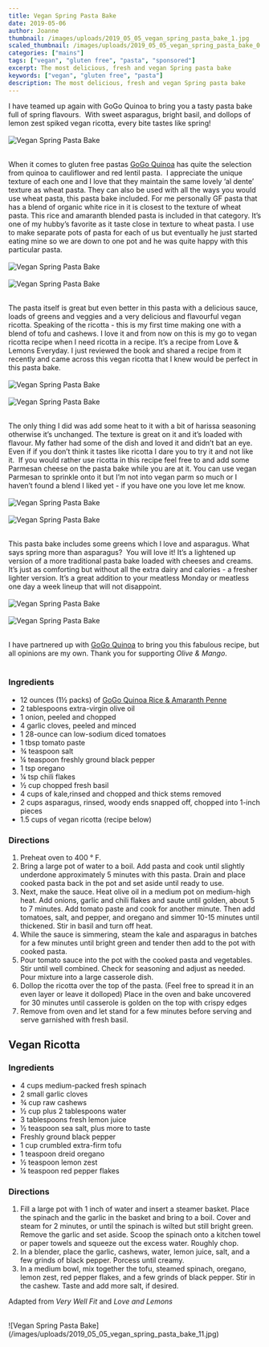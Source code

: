 ```yaml
---
title: Vegan Spring Pasta Bake
date: 2019-05-06
author: Joanne
thumbnail: /images/uploads/2019_05_05_vegan_spring_pasta_bake_1.jpg
scaled_thumbnail: /images/uploads/2019_05_05_vegan_spring_pasta_bake_0.jpg
categories: ["mains"]
tags: ["vegan", "gluten free", "pasta", "sponsored"]
excerpt: The most delicious, fresh and vegan Spring pasta bake
keywords: ["vegan", "gluten free", "pasta"]
description: The most delicious, fresh and vegan Spring pasta bake
---
```


I have teamed up again with GoGo Quinoa to bring you a tasty pasta bake full of spring flavours.  With sweet asparagus, bright basil, and dollops of lemon zest spiked vegan ricotta, every bite tastes like spring!
</br>
</br>
![Vegan Spring Pasta Bake](/images/uploads/2019_05_05_vegan_spring_pasta_bake_2.jpg)
</br>
</br>

When it comes to gluten free pastas <span class="highlight"><a rel="nofollow" href="https://www.gogoquinoa.com">GoGo Quinoa</a></span> has quite the selection from quinoa to cauliflower and red lentil pasta.  I appreciate the unique texture of each one and I love that they maintain the same lovely ‘al dente’ texture as wheat pasta. They can also be used with all the ways you would use wheat pasta, this pasta bake included. For me personally GF pasta that has a blend of organic white rice in it is closest to the texture of wheat pasta. This rice and amaranth blended pasta is included in that category. It’s one of my hubby’s favorite as it taste close in texture to wheat pasta. I use to make separate pots of pasta for each of us but eventually he just started eating mine so we are down to one pot and he was quite happy with this particular pasta.
</br>
</br>
![Vegan Spring Pasta Bake](/images/uploads/2019_05_05_vegan_spring_pasta_bake_3.jpg)
</br>
</br>
![Vegan Spring Pasta Bake](/images/uploads/2019_05_05_vegan_spring_pasta_bake_4.jpg)
</br>
</br>

The pasta itself is great but even better in this pasta with a delicious sauce, loads of greens and veggies and a very delicious and flavourful vegan ricotta. Speaking of the ricotta - this is my first time making one with a blend of tofu and cashews. I love it and from now on this is my go to vegan ricotta recipe when I need ricotta in a recipe. It’s a recipe from Love & Lemons Everyday. I just reviewed the book and shared a recipe from it recently and came across this vegan ricotta that I knew would be perfect in this pasta bake.
</br>
</br>
![Vegan Spring Pasta Bake](/images/uploads/2019_05_05_vegan_spring_pasta_bake_5.jpg)
</br>
</br>
![Vegan Spring Pasta Bake](/images/uploads/2019_05_05_vegan_spring_pasta_bake_6.jpg)
</br>
</br>

The only thing I did was add some heat to it with a bit of harissa seasoning otherwise it’s unchanged. The texture is great on it and it’s loaded with flavour. My father had some of the dish and loved it and didn’t bat an eye. Even if if you don’t think it tastes like ricotta I dare you to try it and not like it.  If you would rather use ricotta in this recipe feel free to and add some Parmesan cheese on the pasta bake while you are at it. You can use vegan Parmesan to sprinkle onto it but I’m not into vegan parm so much or I haven’t found a blend I liked yet - if you have one you love let me know.
</br>
</br>
![Vegan Spring Pasta Bake](/images/uploads/2019_05_05_vegan_spring_pasta_bake_7.jpg)
</br>
</br>
![Vegan Spring Pasta Bake](/images/uploads/2019_05_05_vegan_spring_pasta_bake_8.jpg)
</br>
</br>

This pasta bake includes some greens which I love and asparagus. What says spring more than asparagus?  You will love it! It’s a lightened up version of a more traditional pasta bake loaded with cheeses and creams. It’s just as comforting but without all the extra dairy and calories - a fresher lighter version. It’s a great addition to your meatless Monday or meatless one day a week lineup that will not disappoint.
</br>
</br>
![Vegan Spring Pasta Bake](/images/uploads/2019_05_05_vegan_spring_pasta_bake_9.jpg)
</br>
</br>
![Vegan Spring Pasta Bake](/images/uploads/2019_05_05_vegan_spring_pasta_bake_10.jpg)
</br>
</br>

I have partnered up with <span class="highlight"><a rel="nofollow" href="https://www.gogoquinoa.com">GoGo Quinoa</a></span> to bring you this fabulous recipe, but all opinions are my own. Thank you for supporting _Olive & Mango_.
</br>
</br>

### Ingredients

* <span itemprop="ingredients"> 12 ounces (1&frac12; packs) of <span class="highlight"><a rel="nofollow" href="https://www.gogoquinoa.com/products/amaranth-penne/">GoGo Quinoa Rice & Amaranth Penne</a></span> </span> 
* <span itemprop="ingredients"> 2 tablespoons extra-virgin olive oil</span>
* <span itemprop="ingredients"> 1 onion, peeled and chopped</span>
* <span itemprop="ingredients"> 4 garlic cloves, peeled and minced</span>
* <span itemprop="ingredients"> 1 28-ounce can low-sodium diced tomatoes</span>
* <span itemprop="ingredients"> 1 tbsp tomato paste </span>
* <span itemprop="ingredients"> ¾ teaspoon salt</span>
* <span itemprop="ingredients"> ¼ teaspoon freshly ground black pepper</span>
* <span itemprop="ingredients"> 1 tsp oregano </span>
* <span itemprop="ingredients"> ¼ tsp chili flakes </span>
* <span itemprop="ingredients"> ½ cup chopped fresh basil</span>
* <span itemprop="ingredients"> 4 cups of kale,rinsed and chopped and thick stems removed</span>
* <span itemprop="ingredients"> 2 cups asparagus, rinsed, woody ends snapped off, chopped into 1-inch pieces</span>
* <span itemprop="ingredients"> 1.5 cups of vegan ricotta (recipe below) </span>

### Directions

1. Preheat oven to 400 &deg; F.
2. Bring a large pot of water to a boil. Add pasta and cook until slightly underdone approximately 5 minutes with this pasta. Drain and place cooked pasta back in the pot and set aside until ready to use.
3. Next, make the sauce. Heat olive oil in a medium pot on medium-high heat. Add onions, garlic and chili flakes and saute until golden, about 5 to 7 minutes. Add tomato paste and cook for another minute. Then add tomatoes, salt, and pepper, and oregano and simmer 10-15 minutes until thickened. Stir in basil and turn off heat.
4. While the sauce is simmering, steam the kale and asparagus in batches for a few minutes until bright green and tender then add to the pot with cooked pasta. 
5. Pour tomato sauce into the pot with the cooked pasta and vegetables. Stir until well combined. Check for seasoning and adjust as needed. Pour mixture into a large casserole dish.
6. Dollop the ricotta over the top of the pasta. (Feel free to spread it in an even layer or leave it dolloped) Place in the oven and bake uncovered for 30 minutes until casserole is golden on the top with crispy edges 
7. Remove from oven and let stand for a few minutes before serving and serve garnished with fresh basil.

## Vegan Ricotta

### Ingredients

* 4 cups medium-packed fresh spinach
* 2 small garlic cloves
* &frac34; cup raw cashews
* &frac12; cup plus 2 tablespoons water
* 3 tablespoons fresh lemon juice
* &frac12; teaspoon sea salt, plus more to taste
* Freshly ground black pepper
* 1 cup crumbled extra-firm tofu
* 1 teaspoon dreid oregano
* &frac12; teaspoon lemon zest
* &frac14; teaspoon red pepper flakes

### Directions

1. Fill a large pot with 1 inch of water and insert a steamer basket. Place the spinach and the garlic in the basket and bring to a boil. Cover and steam for 2 minutes, or until the spinach is wilted but still bright green. Remove the garlic and set aside. Scoop the spinach onto a kitchen towel or paper towels and squeeze out the excess water. Roughly chop.
2. In a blender, place the garlic, cashews, water, lemon juice, salt, and a few grinds of black pepper. Porcess until creamy.
3. In a medium bowl, mix together the tofu, steamed spinach, oregano, lemon zest, red pepper flakes, and a few grinds of black pepper. Stir in the cashew. Taste and add more salt, if desired.

Adapted from _Very Well Fit_ and _Love and Lemons_ 

</br>
![Vegan Spring Pasta Bake](/images/uploads/2019_05_05_vegan_spring_pasta_bake_11.jpg)
